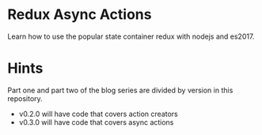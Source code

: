 # Redux Async Actions

Learn how to use the popular state container redux  with nodejs and es2017.

# Hints

Part one and part two of the blog series are divided by version in this repository.

  * v0.2.0 will have code that covers action creators
  * v0.3.0 will have code that covers async actions
